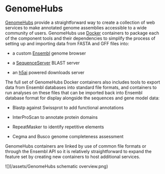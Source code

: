 # GenomeHubs

[GenomeHubs](http://genomehubs.org) provide a straightforward way to create a collection of web services to make annotated genome assemblies accessible to a wide community of users. GenomeHubs use [Docker](https://www.docker.com/) containers to package each of the component tools and their dependencies to simplify the process of setting up and importing data from FASTA and GFF files into:

* a custom [Ensembl](http://ensembl.org) genome browser

* a [SequenceServer](http://sequenceserver.com) BLAST server

* an [h5ai](https://larsjung.de/h5ai/) powered downloads server

The full set of GenomeHubs Docker containers also includes tools to export data from Ensembl databases into standard file formats, and containers to run analyses on these files that can be imported back into Ensembl database format for display alongside the sequences and gene model data:

* Blastp against Swissprot to add functional annotations

* InterProScan to annotate protein domains

* RepeatMasker to identify repetitive elements

* Cegma and Busco genome completeness assessment

GenomeHubs containers are linked by use of common file formats or through the Ensembl API so it is relatively straightforward to expand the feature set by creating new containers to host additional services.

![](/assets/GenomeHubs schematic overview.png)